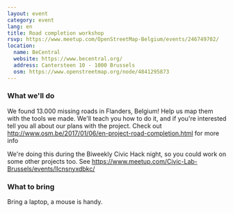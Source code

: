 ```yaml
---
layout: event
category: event
lang: en
title: Road completion workshop
rsvp: https://www.meetup.com/OpenStreetMap-Belgium/events/246749702/
location:
  name: BeCentral
  website: https://www.becentral.org/
  address: Cantersteen 10 - 1000 Brussels
  osm: https://www.openstreetmap.org/node/4841295873
---
```


### What we'll do

We found 13.000 missing roads in Flanders, Belgium! Help us map them with the tools we made. We'll teach you how to do it, and if you're interested tell you all about our plans with the project.
Check out <http://www.osm.be/2017/01/06/en-project-road-completion.html> for more info

We're doing this during the Biweekly Civic Hack night, so you could work on some other projects too. See <https://www.meetup.com/Civic-Lab-Brussels/events/llcnsnyxdbkc/>

### What to bring

Bring a laptop, a mouse is handy.
